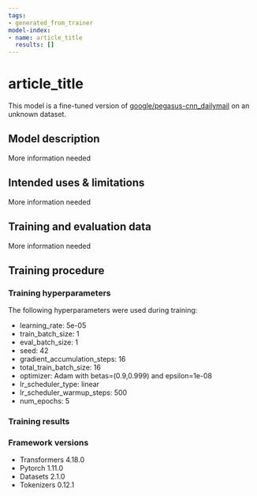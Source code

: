 ```yaml
---
tags:
- generated_from_trainer
model-index:
- name: article_title
  results: []
---
```


<!-- This model card has been generated automatically according to the information the Trainer had access to. You
should probably proofread and complete it, then remove this comment. -->

# article_title

This model is a fine-tuned version of [google/pegasus-cnn_dailymail](https://huggingface.co/google/pegasus-cnn_dailymail) on an unknown dataset.

## Model description

More information needed

## Intended uses & limitations

More information needed

## Training and evaluation data

More information needed

## Training procedure

### Training hyperparameters

The following hyperparameters were used during training:
- learning_rate: 5e-05
- train_batch_size: 1
- eval_batch_size: 1
- seed: 42
- gradient_accumulation_steps: 16
- total_train_batch_size: 16
- optimizer: Adam with betas=(0.9,0.999) and epsilon=1e-08
- lr_scheduler_type: linear
- lr_scheduler_warmup_steps: 500
- num_epochs: 5

### Training results



### Framework versions

- Transformers 4.18.0
- Pytorch 1.11.0
- Datasets 2.1.0
- Tokenizers 0.12.1
